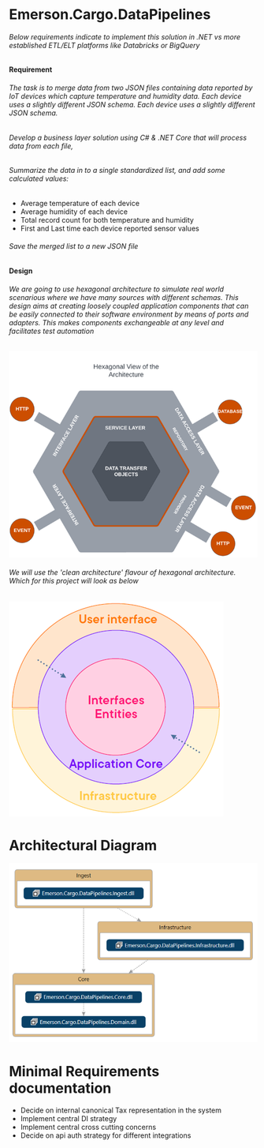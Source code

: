 # Emerson.Cargo.DataPipelines

###### Below requirements indicate to implement this solution in .NET vs more established ETL/ELT platforms like Databricks or BigQuery

**Requirement**
###### The task is to merge data from two JSON files containing data reported by IoT devices which capture temperature and humidity data. Each device uses a slightly different JSON schema. Each device uses a slightly different JSON schema.
###### Develop a business layer solution using C# & .NET Core that will process data from each file,
###### Summarize the data in to a single standardized list, and add some calculated values:
* Average temperature of each device
* Average humidity of each device
* Total record count for both temperature and humidity
* First and Last time each device reported sensor values
###### Save the merged list to a new JSON file

**Design**
###### We are going to use hexagonal architecture to simulate real world scenarious where we have many sources with different schemas. This design aims at creating loosely coupled application components that can be easily connected to their software environment by means of ports and adapters. This makes components exchangeable at any level and facilitates test automation
![Hexagonal Architecture](doc/hex-arc.png)
###### We will use the 'clean architecture' flavour of hexagonal architecture. Which for this project will look as below
![Clean Architecture](doc/clean-arc.png)

# Architectural Diagram
![Arch](doc/arc.png)

# Minimal Requirements documentation
* Decide on internal canonical Tax representation in the system
* Implement central DI strategy
* Implement central cross cutting concerns
* Decide on api auth strategy for different integrations
